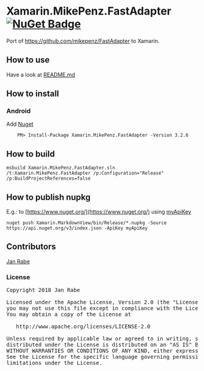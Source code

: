 # Xamarin.MikePenz.FastAdapter [![NuGet Badge](https://buildstats.info/nuget/Xamarin.MikePenz.FastAdapter)](https://www.nuget.org/packages/Xamarin.MikePenz.FastAdapter/) 

Port of https://github.com/mikepenz/FastAdapter to Xamarin.

## How to use

Have a look at [README.md](https://github.com/mikepenz/FastAdapter/blob/develop/README.md)

## How to install

### Android

Add [Nuget](https://www.nuget.org/packages/Xamarin.MikePenz.FastAdapter)

        PM> Install-Package Xamarin.MikePenz.FastAdapter -Version 3.2.6

## How to build

    msbuild Xamarin.MikePenz.FastAdapter.sln /t:Xamarin.MikePenz.FastAdapter /p:Configuration="Release" /p:BuildProjectReferences=false

## How to publish nupkg

E.g.: to [https://www.nuget.org/](https://www.nuget.org/) using [myApiKey](https://www.nuget.org/account/apikeys)

    nuget push Xamarin.MarkdownView/bin/Release/*.nupkg -Source https://api.nuget.org/v3/index.json -ApiKey myApiKey

## Contributors

[Jan Rabe](jan.rabe@kibotu.net)

### License
<pre>
Copyright 2018 Jan Rabe

Licensed under the Apache License, Version 2.0 (the "License");
you may not use this file except in compliance with the License.
You may obtain a copy of the License at

   http://www.apache.org/licenses/LICENSE-2.0

Unless required by applicable law or agreed to in writing, software
distributed under the License is distributed on an "AS IS" BASIS,
WITHOUT WARRANTIES OR CONDITIONS OF ANY KIND, either express or implied.
See the License for the specific language governing permissions and
limitations under the License.
</pre>
